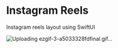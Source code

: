 # Instagram Reels
 Instagram reels layout using SwiftUI

 ![Uploading ezgif-3-a5033328fdfinal.gif…]()
